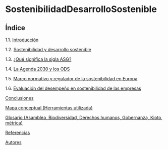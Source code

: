 # SostenibilidadDesarrolloSostenible

## Índice
1.1. [Introducción](INTRODUCCION.md) 

1.2. [Sostenibilidad y desarrollo sostenible](SOSTENIBILIDADYDESARROLLOSOSTENIBLE.md)

1.3. [¿Qué significa la sigla ASG?](ASG.md)

1.4. [La Agenda 2030 y los ODS](AGENDA2030.md)

1.5. [Marco normativo y regulador de la sostenibilidad en Europa](MARCONORMATIVO.md)

1.6. [Evaluación del desempeño en sostenibilidad de las empresas](EVALUACIONDESEMPEÑO.md)

[Conclusiones](CONCLUSIONES.md)

[Mapa conceptual (Herramientas utilizada)](MAPACONCEPTUAL.md)

[Glosario (Asamblea, Biodiversidad, Derechos humanos, Gobernanza, Kioto, métrica)](GLOSARIO.md)

[Referencias](REFERENCIAS.md)

[Autores](AUTORES.md)
